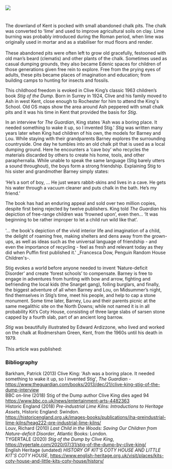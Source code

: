 <a href="https://dev.visual-essays.app"><img src="https://dev-visual-essays.netlify.app/images/ve-button.png"></a>
<param ve-config title="Chalk pits, Ash and 'Stig of the Dump'" author="Peter Vujakovic" layout="vtl" banner="https://stor.artstor.org/stor/f3590125-3b05-42a0-b365-e33a8735353c" description="Desire paths are, in the most literal terms, human-made trails created by erosion.>

<param ve-entity eid="Q4804335" aliases="Ash">

# 

The downland of Kent is pocked with small abandoned chalk pits. The chalk was converted to ‘lime’ and used to improve agricultural soils on clay. Lime burning was probably introduced during the Roman period, when lime was originally used in mortar and as a stabiliser for mud floors and render.
<br><br>
These abandoned pits were often left to grow old gracefully, festooned with old man’s beard (clematis) and other plants of the chalk. Sometimes used as casual dumping grounds, they also became Edenic spaces for children of those generations given free rein to explore. Free from the prying eyes of adults, these pits became places of imagination and education; from building camps to hunting for insects and fossils.
<param ve-image url="https://upload.wikimedia.org/wikipedia/commons/0/0e/%27A_Close_View_in_a_Chalk_Pit_at_Upper_Deal_in_Kent%27_%28Bray_album%29_RMG_PT2036.tiff" label="A Close View in a Chalk Pit at Upper Deal in Kent, Bray Album" attribution="Gabriel Bray, Public domain, Royal Museums Greenwich via Wikimedia Commons">

This childhood freedom is evoked in Clive King’s classic 1963 children’s book _Stig of the Dump_. Born in Surrey in 1924, Clive and his family moved to Ash in west Kent, close enough to Rochester for him to attend the King's School. Old OS maps show the area around Ash peppered with small chalk pits and it was his time in Kent that provided the basis for _Stig_.
<param ve-image url="https://upload.wikimedia.org/wikipedia/commons/f/f3/King%27s_School%2C_Rochester_-_geograph.org.uk_-_1845334.jpg" label="King's School, Rochester" attribution="N Chadwick, via Wikimedia Commons" license="CC BY-SA 2.0">

In an interview for _The Guardian_, King states 'Ash was a boring place. It needed something to wake it up, so I invented Stig.' _Stig_ was written many years later when King had children of his own, the models for Barney and Lou. While staying with their grandparents Barney explores the surrounding countryside. One day he tumbles into an old chalk pit that is used as a local dumping ground. Here he encounters a ‘cave boy’ who recycles the materials discarded by others to create his home, tools, and other paraphernalia. While unable to speak the same language (Stig barely utters a sound throughout), the boys form a strong friendship. Explaining Stig to his sister and grandmother Barney simply states:
<br><br>
‘He’s a sort of boy, … He just wears rabbit-skins and lives in a cave. He gets his water through a vacuum cleaner and puts chalk in the bath. He’s my friend.’
<param veimage url="https://stor.artstor.org/stor/a86fc780-7720-40a8-96ec-b6e2b493ab11" label="Stig of the Dump" attribution="Illustration by Heather Dawson, designed for Kent Maps Online">

The book has had an enduring appeal and sold over two million copies, despite first being rejected by twelve publishers. King told _The Guardian_ his depiction of free-range children was ‘frowned upon’, even then… ‘It was beginning to be rather improper to let a child run wild like that’. 
<br><br>
'… the book's depiction of the vivid interior life and imagination of a child, the delight of roaming free, making shelters and dens away from the grown-ups, as well as ideas such as the universal language of friendship - and even the importance of recycling - feel as fresh and relevant today as they did when Puffin first published it.' _Francesca Dow, Penguin Random House Children's-.

Stig evokes a world before anyone needed to invent ‘Nature-deficit Disorder’ and create ‘forest schools’ to compensate. Barney is free to engage in adventures from hunting with bow and arrow,  fighting and befriending the local kids (the Snarget gang), foiling burglars, and finally, the biggest adventure of all when Barney and Lou, on Midsummer’s night, find themselves in Stig’s time, meet his people, and help to cap a stone monument. Some time later, Barney, Lou and their parents picnic at the same megalithic site on the North Downs; while not named it is in all probability Kit’s Coty House, consisting of three large slabs of sarsen stone capped by a fourth slab, part of an ancient long barrow. 

_Stig_ was beautifully illustrated by Edward Ardizzone, who lived and worked on the chalk at Rodmersham Green, Kent, from the 1960s until his death in 1979. 
<br><br>
This article was published: 
<param ve-image url="https://upload.wikimedia.org/wikipedia/commons/b/bf/Edward_Ardizzone_-_Official_War_Artist_Art.IWMARTLD4056.jpg" label="Edward Ardizzone, official war artist" attribution="Henry Carr, Public domain, via Wikimedia Commons">

### Bibliography 

Barkham, Patrick (2013) Clive King: 'Ash was a boring place. It needed something to wake it up, so I invented Stig', _The Guardian_ - https://www.theguardian.com/books/2013/dec/21/clive-king-stig-of-the-dump-interview   
BBC on-line (2018) Stig of the Dump author Clive King dies aged 94 https://www.bbc.co.uk/news/entertainment-arts-4482363   
Historic England (2018) _Pre-industrial Lime Kilns: Introductions to Heritage Assets_, Historic England: Swindon.   
 https://historicengland.org.uk/images-books/publications/iha-preindustrial-lime-kilns/heag222-pre-industrial-lime-kilns/   
Louv, Richard (2010) _Last Child in the Woods: Saving Our Children from Nature-deficit Disorder_, Atlantic Books: London.   
TYGERTALE (2020) _Stig of the Dump by Clive King_, https://tygertale.com/2020/07/31/stig-of-the-dump-by-clive-king/   
English Heritage (undated) _HISTORY OF KIT’S COTY HOUSE AND LITTLE KIT’S COTY HOUSE_, https://www.english-heritage.org.uk/visit/places/kits-coty-house-and-little-kits-coty-house/history/

